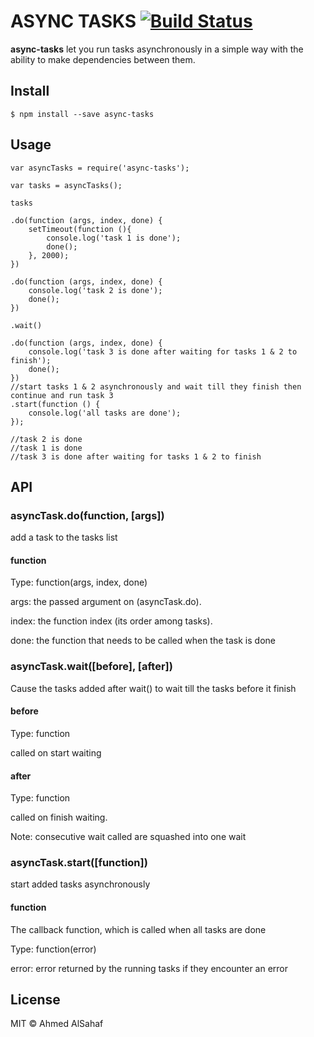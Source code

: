 # ASYNC TASKS [![Build Status](https://travis-ci.org/asahaf/async-tasks.svg?branch=master)](https://travis-ci.org/asahaf/async-tasks)

**async-tasks** let you run tasks asynchronously in a simple way with the ability to make dependencies between them.

## Install
```
$ npm install --save async-tasks
```

## Usage
```
var asyncTasks = require('async-tasks');

var tasks = asyncTasks();

tasks

.do(function (args, index, done) {
	setTimeout(function (){
		console.log('task 1 is done');
		done();
	}, 2000);
})

.do(function (args, index, done) {
	console.log('task 2 is done');
	done();
})

.wait()

.do(function (args, index, done) {
	console.log('task 3 is done after waiting for tasks 1 & 2 to finish');
	done();
})
//start tasks 1 & 2 asynchronously and wait till they finish then continue and run task 3
.start(function () {
	console.log('all tasks are done');
});

//task 2 is done
//task 1 is done
//task 3 is done after waiting for tasks 1 & 2 to finish
```

## API
### asyncTask.do(function, [args])
add a task to the tasks list
#### function
Type: function(args, index, done)

args: the passed argument on (asyncTask.do).

index: the function index (its order among tasks).

done: the function that needs to be called when the task is done

### asyncTask.wait([before], [after])
Cause the tasks added after wait() to wait till the tasks before it finish
#### before
Type: function

called on start waiting
#### after
Type: function

called on finish waiting.

Note: consecutive wait called are squashed into one wait

### asyncTask.start([function])
start added tasks asynchronously 
#### function
The callback function, which is called when all tasks are done

Type: function(error)

error: error returned by the running tasks if they encounter an error

## License
MIT © Ahmed AlSahaf

